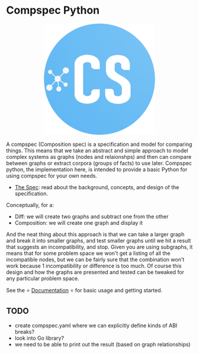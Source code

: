# Compspec Python

<p align="center">
  <img height="300" src="https://raw.githubusercontent.com/compspec/spec/main/img/compspec-circle.png">
</p>

A compspec (Composition spec) is a specification and model for comparing things. This means
that we take an abstract and simple approach to model complex systems as graphs (nodes
and relaionshps) and then can compare between graphs or extract corpora (groups of facts) to use later. 
Compspec python, the implementation here, is intended to provide a basic Python 
for using compspec for your own needs.

 - [The Spec](https://github.com/compspec/spec): read about the background, concepts, and design of the specification.

Conceptually, for a:

 - Diff: we will create two graphs and subtract one from the other
 - Composition: we will create one graph and display it
 
And the neat thing about this approach is that we can take a larger graph and break
it into smaller graphs, and test smaller graphs until we hit a result that suggests an incompatibility,
and stop. Given you are using subgraphs, it means that for some problem space we won't
get a listing of all the incompatible nodes, but we can be fairly sure that the combination
won't work because 1 incompatibility or difference is too much. Of course this design
and how the graphs are presented and tested can be tweaked for any particular problem space.
  
See the ⭐️ [Documentation](https://compspec.github.io/compspec) ⭐️ for basic usage
and getting started.

## TODO

- create compspec.yaml where we can explicitly define kinds of ABI breaks?
- look into Go library?
- we need to be able to print out the result (based on graph relationships)
